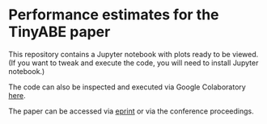 # Performance estimates for the TinyABE paper

This repository contains a Jupyter notebook with plots ready to be viewed. 
(If you want to tweak and execute the code, you will need to install Jupyter notebook.)

The code can also be inspected and executed via Google Colaboratory [here](https://colab.research.google.com/drive/10FwHUw3AbxmujEe3X7oNXBqSWGfCx1Vv?usp=sharing).

The paper can be accessed via [eprint]() or via the conference proceedings. 